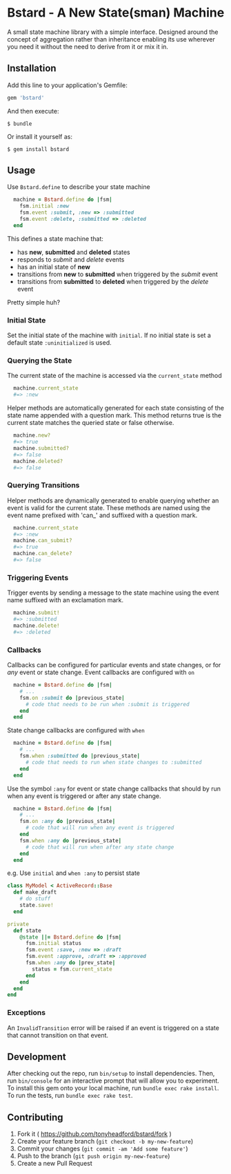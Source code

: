 # Bstard - A New State(sman) Machine

A small state machine library with a simple interface. Designed around the concept of aggregation rather than inheritance enabling its use wherever you need it without the need to derive from it or mix it in.

## Installation

Add this line to your application's Gemfile:

``` ruby
gem 'bstard'
```

And then execute:

    $ bundle

Or install it yourself as:

    $ gem install bstard

## Usage

Use `Bstard.define` to describe your state machine

``` ruby
  machine = Bstard.define do |fsm|
    fsm.initial :new
    fsm.event :submit, :new => :submitted
    fsm.event :delete, :submitted => :deleted
  end
```

This defines a state machine that:

 - has __new__, __submitted__ and __deleted__ states
 - responds to _submit_ and _delete_ events
 - has an initial state of __new__
 - transitions from __new__ to __submitted__ when triggered by the _submit_ event
 - transitions from __submitted__ to __deleted__ when triggered by the _delete_ event

Pretty simple huh?

### Initial State
Set the initial state of the machine with `initial`. If no initial state is set a default state `:uninitialized` is used.

### Querying the State

The current state of the machine is accessed via the `current_state` method

``` ruby
  machine.current_state
  #=> :new
```

Helper methods are automatically generated for each state consisting of the state name appended with a question mark.  This method returns true is the current state matches the queried state or false otherwise.

``` ruby
  machine.new?
  #=> true
  machine.submitted?
  #=> false
  machine.deleted?
  #=> false
```

### Querying Transitions

Helper methods are dynamically generated to enable querying whether an event is valid for the current state.  These methods are named using the event name prefixed with 'can\_' and suffixed with a question mark.

```ruby
  machine.current_state
  #=> :new
  machine.can_submit?
  #=> true
  machine.can_delete?
  #=> false
```

### Triggering Events

Trigger events by sending a message to the state machine using the event name suffixed with an exclamation mark.

```ruby
  machine.submit!
  #=> :submitted
  machine.delete!
  #=> :deleted
```

### Callbacks

Callbacks can be configured for particular events and state changes, or for _any_ event or state change.
Event callbacks are configured with `on`

``` ruby
  machine = Bstard.define do |fsm|
    # ...
    fsm.on :submit do |previous_state|
      # code that needs to be run when :submit is triggered
    end
  end
```

State change callbacks are configured with `when`

``` ruby
  machine = Bstard.define do |fsm|
    # ...
    fsm.when :submitted do |previous_state|
      # code that needs to run when state changes to :submitted
    end
  end
```

Use the symbol `:any` for event or state change callbacks that should by run when any event is triggered or after any state change.

``` ruby
  machine = Bstard.define do |fsm|
    # ...
    fsm.on :any do |previous_state|
      # code that will run when any event is triggered
    end
    fsm.when :any do |previous_state|
      # code that will run when after any state change
    end
  end
```

e.g. Use `initial` and `when :any` to persist state

``` ruby
class MyModel < ActiveRecord::Base
  def make_draft
    # do stuff
    state.save!
  end

private
  def state
    @state ||= Bstard.define do |fsm|
      fsm.initial status
      fsm.event :save, :new => :draft
      fsm.event :approve, :draft => :approved
      fsm.when :any do |prev_state|
        status = fsm.current_state
      end
    end
  end
end
```

### Exceptions

An `InvalidTransition` error will be raised if an event is triggered on a state that cannot transition on that event.


## Development

After checking out the repo, run `bin/setup` to install dependencies. Then, run `bin/console` for an interactive prompt that will allow you to experiment.
To install this gem onto your local machine, run `bundle exec rake install`.
To run the tests, run `bundle exec rake test`.

## Contributing

1. Fork it ( https://github.com/tonyheadford/bstard/fork )
2. Create your feature branch (`git checkout -b my-new-feature`)
3. Commit your changes (`git commit -am 'Add some feature'`)
4. Push to the branch (`git push origin my-new-feature`)
5. Create a new Pull Request

